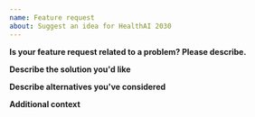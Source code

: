 ```yaml
---
name: Feature request
about: Suggest an idea for HealthAI 2030
---
```


**Is your feature request related to a problem? Please describe.**

**Describe the solution you'd like**

**Describe alternatives you've considered**

**Additional context**
